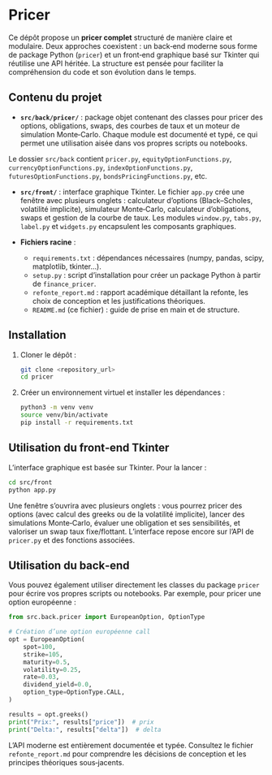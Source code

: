# Pricer

Ce dépôt propose un **pricer complet** structuré de manière claire et modulaire.  Deux approches coexistent : un back‑end moderne sous forme de package Python (`pricer`) et un front‑end graphique basé sur Tkinter qui réutilise une API héritée.  La structure est pensée pour faciliter la compréhension du code et son évolution dans le temps.

## Contenu du projet

- **`src/back/pricer/`** : package objet contenant des classes pour pricer des options, obligations, swaps, des courbes de taux et un moteur de simulation Monte‑Carlo.  Chaque module est documenté et typé, ce qui permet une utilisation aisée dans vos propres scripts ou notebooks.

Le dossier `src/back` contient `pricer.py`, `equityOptionFunctions.py`, `currencyOptionFunctions.py`, `indexOptionFunctions.py`, `futuresOptionFunctions.py`, `bondsPricingFunctions.py`, etc.  

- **`src/front/`** : interface graphique Tkinter.  Le fichier `app.py` crée une fenêtre avec plusieurs onglets : calculateur d’options (Black–Scholes, volatilité implicite), simulateur Monte‑Carlo, calculateur d’obligations, swaps et gestion de la courbe de taux.  Les modules `window.py`, `tabs.py`, `label.py` et `widgets.py` encapsulent les composants graphiques.

- **Fichiers racine** :
  - `requirements.txt` : dépendances nécessaires (numpy, pandas, scipy, matplotlib, tkinter…).
  - `setup.py` : script d’installation pour créer un package Python à partir de `finance_pricer`.
  - `refonte_report.md` : rapport académique détaillant la refonte, les choix de conception et les justifications théoriques.
  - `README.md` (ce fichier) : guide de prise en main et de structure.

## Installation

1. Cloner le dépôt :

   ```bash
   git clone <repository_url>
   cd pricer
   ```

2. Créer un environnement virtuel et installer les dépendances :

   ```bash
   python3 -m venv venv
   source venv/bin/activate
   pip install -r requirements.txt
   ```

## Utilisation du front‑end Tkinter

L’interface graphique est basée sur Tkinter.  Pour la lancer :

```bash
cd src/front
python app.py
```

Une fenêtre s’ouvrira avec plusieurs onglets : vous pourrez pricer des options (avec calcul des greeks ou de la volatilité implicite), lancer des simulations Monte‑Carlo, évaluer une obligation et ses sensibilités, et valoriser un swap taux fixe/flottant.  L’interface repose encore sur l’API de `pricer.py` et des fonctions associées.

## Utilisation du back‑end

Vous pouvez également utiliser directement les classes du package `pricer` pour écrire vos propres scripts ou notebooks.  Par exemple, pour pricer une option européenne :

```python
from src.back.pricer import EuropeanOption, OptionType

# Création d’une option européenne call
opt = EuropeanOption(
    spot=100,
    strike=105,
    maturity=0.5,
    volatility=0.25,
    rate=0.03,
    dividend_yield=0.0,
    option_type=OptionType.CALL,
)

results = opt.greeks()
print("Prix:", results["price"])  # prix
print("Delta:", results["delta"])  # delta
```

L’API moderne est entièrement documentée et typée.  Consultez le fichier `refonte_report.md` pour comprendre les décisions de conception et les principes théoriques sous‑jacents.
